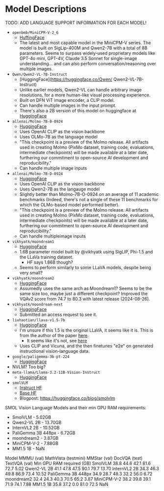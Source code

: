 # Model Descriptions

TODO: ADD LANGUAGE SUPPORT INFORMATION FOR EACH MODEL!

- `openbmb/MiniCPM-V-2_6`
    - [HuffingFace](https://huggingface.co/openbmb/MiniCPM-V-2_6)
    - The latest and most capable model in the MiniCPM-V series. The model is built on SigLip-400M and Qwen2-7B with a total of 8B parameters. Seems to surpass widely-used proprietary models like GPT-4o mini, GPT-4V, Claude 3.5 Sonnet for single-image understanding... and can also perform conversation/reasoning over multiple images. 
- `Qwen/Qwen2-VL-7B-Instruct`
    - [HuggingFace](https://huggingface.co/Qwen/
    Qwen2-VL-7B-Instruct)
    - Unlike earlier models, Qwen2-VL can handle arbitrary image resolutions, for a more human-like visual processing experience.
    - Built on DFN ViT image encoder, a CLIP model. 
    - Can handle multiple images in the input prompt.
    - There's also a 2B version of this model on huggingface at [HuggingFace](https://huggingface.co/Qwen/Qwen2-VL-2B-Instruct)
- `allenai/Molmo-7B-0-0924`
    - [HuggingFace](https://huggingface.co/allenai/Molmo-7B-O-0924)
    - Uses OpenAI CLIP as the vision backbone
    - Uses OLMo-7B as the language model
    - "This checkpoint is a preview of the Molmo release. All artifacts used in creating Molmo (PixMo dataset, training code, evaluations, intermediate checkpoints) will be made available at a later date, furthering our commitment to open-source AI development and reproducibility."
    - Can handle multiple image inputs
- `allenai/Molmo-7B-D-0924`
    - [HuggingFace](https://huggingface.co/allenai/Molmo-7B-D-0924)
    - Uses OpenAI CLIP as the vision backbone
    - Uses Qwen2-7B as the langauge model
    - Slightly better than Molmo-7B-O-0924 on an average of 11 academic benchmarks (Indeed, there's not a single of these 11 benchmarks for which the OLMo-based model performed better).
    - "This checkpoint is a preview of the Molmo release. All artifacts used in creating Molmo (PixMo dataset, training code, evaluations, intermediate checkpoints) will be made available at a later date, furthering our commitment to open-source AI development and reproducibility."
    - Can handle multipleimage inputs
- `vikhyatk/moondream1`
    - [HuggingFace](https://huggingface.co/vikhyatk/moondream1)
    - 1.6B parameter model built by @vikhyatk using SigLIP, Phi-1.5 and the LLaVa training dataset.
        - HF says 1.86B though?
    - Seems to perform similarly to some LLaVA models, despite being very small?
- `vikhyatk/moondream2`
    - [HuggingFace](https://huggingface.co/vikhyatk/moondream2)
    - Assumedly uses the same arch as Moondream1? Seems to be the same size too, maybe just a different checkpoint? Improved the VQAv2 score from 74.7 to 80.3 with latest release (2024-08-26).
- `vikhyatk/moondream-next`
    - [HuggingFace](https://huggingface.co/vikhyatk/moondream-next)
    - Submitted an access request to see it.
- `liuhaotian/llava-v1.5-7b`
    - [HuggingFace](https://huggingface.co/liuhaotian/llava-v1.5-7b)
    - I'm unsure if this 1.5 is the original LLaVA, it seems like it is. This is from the author of the paper [here](https://arxiv.org/abs/2304.08485).
        - It seems like it's not, see [here](https://github.com/haotian-liu/LLaVA/blob/main/docs/MODEL_ZOO.md) 
    - Uses CLIP and Vicuna, and the then finetunes "e2e" on generated instructional vision-language data.
- `google/paligemma-3b-pt-224`
    - [HuggingFace](https://huggingface.co/google/paligemma-3b-pt-224)
- NVLM? Too big?
- `meta-llama/Llama-3.2-11B-Vision-Instruct`
    - [HuggingFace](https://huggingface.co/meta-llama/Llama-3.2-11B-Vision-Instruct)
- `smolVLM`
    - [Instruct HF](https://huggingface.co/HuggingFaceTB/SmolVLM-Instruct)
    - [Base HF](https://huggingface.co/HuggingFaceTB/SmolVLM-Base)
    - Blogpost: https://huggingface.co/blog/smolvlm


SMOL Vision Language Models and their min GPU RAM requirements:
- SmolVLM - 5.02GB
- Qwen2-VL 2B - 13.70GB
- InternVL2 2B - 10.52GB
- PaliGemma 3B 448px - 6.72GB
- moondream2 - 3.87GB
- MiniCPM-V-2 - 7.88GB
- MM1.5 1B - NaN

Model	MMMU (val)	MathVista (testmini)	MMStar (val)	DocVQA (test)	TextVQA (val)	Min GPU RAM required (GB)
SmolVLM	38.8	44.6	42.1	81.6	72.7	5.02
Qwen2-VL 2B	41.1	47.8	47.5	90.1	79.7	13.70
InternVL2 2B	34.3	46.3	49.8	86.9	73.4	10.52
PaliGemma 3B 448px	34.9	28.7	48.3	32.2	56.0	6.72
moondream2	32.4	24.3	40.3	70.5	65.2	3.87
MiniCPM-V-2	38.2	39.8	39.1	71.9	74.1	7.88
MM1.5 1B	35.8	37.2	0.0	81.0	72.5	NaN
